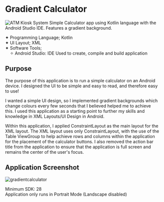 # Gradient Calculator
![ATM Kiosk System](https://user-images.githubusercontent.com/22479692/126051660-dbdff86b-3370-4933-9391-20b3d716bca0.png)
Simple Calculator app using Kotlin language with the Android Studio IDE. Features a gradient background.  
  
  ✦ Programming Language; Kotlin    
  ✦ UI Layout; XML  
  ✦ Software Tools;  
  &nbsp;&nbsp;&nbsp;&nbsp;✧ Android Studio: IDE Used to create, compile and build application
  
  
  
  ## Purpose  
  The purpose of this application is to run a simple calculator on an Android device. I designed the UI to be simple and easy to read, and therefore easy to use!  
  
  I wanted a simple UI design, so I implemented gradient backgrounds which change colours every few seconds that I believed helped me to achieve this. I used this application as a starting point to further my skills and knowledge in XML Layouts/UI Design in Android.   
  
  Within this application, I applied ConstraintLayout as the main layout for the XML layout. The XML layout uses only ConstraintLayout, with the use of the Table ViewGroup to help achieve rows and columns within the application for the placement of the calculator buttons. I also removed the action bar title from the application to ensure that the application is full screen and remains the center of the user's focus. 

## Application Screenshot

![gradientcalculator](https://user-images.githubusercontent.com/22479692/126052868-ce42d6a3-7d57-4cbe-bd22-55babcaf61ac.png)

  Minimum SDK: 28  
  Application only runs in Portrait Mode (Landscape disabled)





